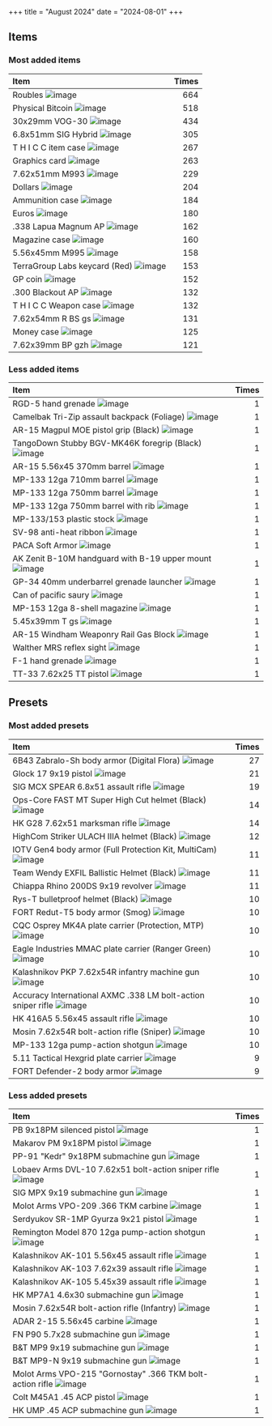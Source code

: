 +++
title = "August 2024"
date = "2024-08-01"
+++

## Items

### Most added items

| Item  | Times |
|:------|------:|
Roubles ![image](https://assets.tarkov.dev/5449016a4bdc2d6f028b456f-512.webp)|664
Physical Bitcoin ![image](https://assets.tarkov.dev/59faff1d86f7746c51718c9c-512.webp)|518
30x29mm VOG-30 ![image](https://assets.tarkov.dev/5d70e500a4b9364de70d38ce-512.webp)|434
6.8x51mm SIG Hybrid ![image](https://assets.tarkov.dev/6529243824cbe3c74a05e5c1-512.webp)|305
T H I C C item case ![image](https://assets.tarkov.dev/5c0a840b86f7742ffa4f2482-512.webp)|267
Graphics card ![image](https://assets.tarkov.dev/57347ca924597744596b4e71-512.webp)|263
7.62x51mm M993 ![image](https://assets.tarkov.dev/5efb0c1bd79ff02a1f5e68d9-512.webp)|229
Dollars ![image](https://assets.tarkov.dev/5696686a4bdc2da3298b456a-512.webp)|204
Ammunition case ![image](https://assets.tarkov.dev/5aafbde786f774389d0cbc0f-512.webp)|184
Euros ![image](https://assets.tarkov.dev/569668774bdc2da2298b4568-512.webp)|180
.338 Lapua Magnum AP ![image](https://assets.tarkov.dev/5fc382a9d724d907e2077dab-512.webp)|162
Magazine case ![image](https://assets.tarkov.dev/5c127c4486f7745625356c13-512.webp)|160
5.56x45mm M995 ![image](https://assets.tarkov.dev/59e690b686f7746c9f75e848-512.webp)|158
TerraGroup Labs keycard (Red) ![image](https://assets.tarkov.dev/5c1d0efb86f7744baf2e7b7b-512.webp)|153
GP coin ![image](https://assets.tarkov.dev/5d235b4d86f7742e017bc88a-512.webp)|152
.300 Blackout AP ![image](https://assets.tarkov.dev/5fd20ff893a8961fc660a954-512.webp)|132
T H I C C Weapon case ![image](https://assets.tarkov.dev/5b6d9ce188a4501afc1b2b25-512.webp)|132
7.62x54mm R BS gs ![image](https://assets.tarkov.dev/5e023d48186a883be655e551-512.webp)|131
Money case ![image](https://assets.tarkov.dev/59fb016586f7746d0d4b423a-512.webp)|125
7.62x39mm BP gzh ![image](https://assets.tarkov.dev/59e0d99486f7744a32234762-512.webp)|121

### Less added items

| Item  | Times |
|:------|------:|
RGD-5 hand grenade ![image](https://assets.tarkov.dev/5448be9a4bdc2dfd2f8b456a-512.webp)|1
Camelbak Tri-Zip assault backpack (Foliage) ![image](https://assets.tarkov.dev/545cdae64bdc2d39198b4568-512.webp)|1
AR-15 Magpul MOE pistol grip (Black) ![image](https://assets.tarkov.dev/55802f5d4bdc2dac148b458f-512.webp)|1
TangoDown Stubby BGV-MK46K foregrip (Black) ![image](https://assets.tarkov.dev/558032614bdc2de7118b4585-512.webp)|1
AR-15 5.56x45 370mm barrel ![image](https://assets.tarkov.dev/55d3632e4bdc2d972f8b4569-512.webp)|1
MP-133 12ga 710mm barrel ![image](https://assets.tarkov.dev/5608373c4bdc2dc8488b4570-512.webp)|1
MP-133 12ga 750mm barrel ![image](https://assets.tarkov.dev/560837824bdc2d57468b4568-512.webp)|1
MP-133 12ga 750mm barrel with rib ![image](https://assets.tarkov.dev/5608379a4bdc2d26448b4569-512.webp)|1
MP-133/153 plastic stock ![image](https://assets.tarkov.dev/56083be64bdc2d20478b456f-512.webp)|1
SV-98 anti-heat ribbon ![image](https://assets.tarkov.dev/56083eab4bdc2d26448b456a-512.webp)|1
PACA Soft Armor ![image](https://assets.tarkov.dev/5648a7494bdc2d9d488b4583-512.webp)|1
AK Zenit B-10M handguard with B-19 upper mount ![image](https://assets.tarkov.dev/5648b4534bdc2d3d1c8b4580-512.webp)|1
GP-34 40mm underbarrel grenade launcher ![image](https://assets.tarkov.dev/5648b62b4bdc2d9d488b4585-512.webp)|1
Can of pacific saury ![image](https://assets.tarkov.dev/5673de654bdc2d180f8b456d-512.webp)|1
MP-153 12ga 8-shell magazine ![image](https://assets.tarkov.dev/56deeefcd2720bc8328b4568-512.webp)|1
5.45x39mm T gs ![image](https://assets.tarkov.dev/56dff4a2d2720bbd668b456a-512.webp)|1
AR-15 Windham Weaponry Rail Gas Block ![image](https://assets.tarkov.dev/56ea8d2fd2720b7c698b4570-512.webp)|1
Walther MRS reflex sight ![image](https://assets.tarkov.dev/570fd721d2720bc5458b4596-512.webp)|1
F-1 hand grenade ![image](https://assets.tarkov.dev/5710c24ad2720bc3458b45a3-512.webp)|1
TT-33 7.62x25 TT pistol ![image](https://assets.tarkov.dev/571a12c42459771f627b58a0-512.webp)|1

## Presets

### Most added presets

| Item  | Times |
|:------|------:|
6B43 Zabralo-Sh body armor (Digital Flora) ![image](https://assets.tarkov.dev/65766adc234b9f6e050a431a-512.webp)|27
Glock 17 9x19 pistol ![image](https://assets.tarkov.dev/5a88acfb86f77457fd2c0d8f-512.webp)|21
SIG MCX SPEAR 6.8x51 assault rifle ![image](https://assets.tarkov.dev/657eb3773271d8578610fe28-512.webp)|19
Ops-Core FAST MT Super High Cut helmet (Black) ![image](https://assets.tarkov.dev/657fa7c0e65c0122b70ffdb0-512.webp)|14
HK G28 7.62x51 marksman rifle ![image](https://assets.tarkov.dev/6193e590069d61205d490dd8-512.webp)|14
HighCom Striker ULACH IIIA helmet (Black) ![image](https://assets.tarkov.dev/657120b36fe59548840cb542-512.webp)|12
IOTV Gen4 body armor (Full Protection Kit, MultiCam) ![image](https://assets.tarkov.dev/65766910303700411c0242da-512.webp)|11
Team Wendy EXFIL Ballistic Helmet (Black) ![image](https://assets.tarkov.dev/6571200b6fe59548840cb53a-512.webp)|11
Chiappa Rhino 200DS 9x19 revolver ![image](https://assets.tarkov.dev/624d7b2881a57812413b7954-512.webp)|11
Rys-T bulletproof helmet (Black) ![image](https://assets.tarkov.dev/657bc861b588f345450a6d76-512.webp)|10
FORT Redut-T5 body armor (Smog) ![image](https://assets.tarkov.dev/657669c186f11bca4106d3a5-512.webp)|10
CQC Osprey MK4A plate carrier (Protection, MTP) ![image](https://assets.tarkov.dev/657664ae303700411c02428c-512.webp)|10
Eagle Industries MMAC plate carrier (Ranger Green) ![image](https://assets.tarkov.dev/657660eb86f11bca4106d34f-512.webp)|10
Kalashnikov PKP 7.62x54R infantry machine gun ![image](https://assets.tarkov.dev/64cf7b2d033b747d625b7666-512.webp)|10
Accuracy International AXMC .338 LM bolt-action sniper rifle ![image](https://assets.tarkov.dev/62973e474bb5ab23071c2a70-512.webp)|10
HK 416A5 5.56x45 assault rifle ![image](https://assets.tarkov.dev/5c0d1e9386f77440120288b7-512.webp)|10
Mosin 7.62x54R bolt-action rifle (Sniper) ![image](https://assets.tarkov.dev/5b8683a486f77467f2423114-512.webp)|10
MP-133 12ga pump-action shotgun ![image](https://assets.tarkov.dev/584148f2245977598f1ad387-512.webp)|10
5.11 Tactical Hexgrid plate carrier ![image](https://assets.tarkov.dev/6576676d86f11bca4106d37b-512.webp)|9
FORT Defender-2 body armor ![image](https://assets.tarkov.dev/657663ff303700411c024278-512.webp)|9

### Less added presets

| Item  | Times |
|:------|------:|
PB 9x18PM silenced pistol ![image](https://assets.tarkov.dev/584149452459775992479702-512.webp)|1
Makarov PM 9x18PM pistol ![image](https://assets.tarkov.dev/58414967245977598f1ad391-512.webp)|1
PP-91 "Kedr" 9x18PM submachine gun ![image](https://assets.tarkov.dev/584149c42459775a77263510-512.webp)|1
Lobaev Arms DVL-10 7.62x51 bolt-action sniper rifle ![image](https://assets.tarkov.dev/58dffc5d86f77407c744a847-512.webp)|1
SIG MPX 9x19 submachine gun ![image](https://assets.tarkov.dev/58dffca786f774083a256ab1-512.webp)|1
Molot Arms VPO-209 .366 TKM carbine ![image](https://assets.tarkov.dev/59ef247086f77439967a900a-512.webp)|1
Serdyukov SR-1MP Gyurza 9x21 pistol ![image](https://assets.tarkov.dev/5a327f6386f77479010da870-512.webp)|1
Remington Model 870 12ga pump-action shotgun ![image](https://assets.tarkov.dev/5ac4ad7586f7747d14551da3-512.webp)|1
Kalashnikov AK-101 5.56x45 assault rifle ![image](https://assets.tarkov.dev/5acf7dd986f774486e1281bf-512.webp)|1
Kalashnikov AK-103 7.62x39 assault rifle ![image](https://assets.tarkov.dev/5acf7e2b86f7740874790e20-512.webp)|1
Kalashnikov AK-105 5.45x39 assault rifle ![image](https://assets.tarkov.dev/5acf7e7986f774401e19c3a0-512.webp)|1
HK MP7A1 4.6x30 submachine gun ![image](https://assets.tarkov.dev/5bd056fa86f7743aba7658cd-512.webp)|1
Mosin 7.62x54R bolt-action rifle (Infantry) ![image](https://assets.tarkov.dev/5c0c1e7486f7744dba7a289b-512.webp)|1
ADAR 2-15 5.56x45 carbine ![image](https://assets.tarkov.dev/5c10fcb186f774533e5529ab-512.webp)|1
FN P90 5.7x28 submachine gun ![image](https://assets.tarkov.dev/5d23376786f77459bb77d838-512.webp)|1
B&T MP9 9x19 submachine gun ![image](https://assets.tarkov.dev/5e0340ab86f7745bb7339235-512.webp)|1
B&T MP9-N 9x19 submachine gun ![image](https://assets.tarkov.dev/5e03410186f77469041348ea-512.webp)|1
Molot Arms VPO-215 "Gornostay" .366 TKM bolt-action rifle ![image](https://assets.tarkov.dev/5e0359bd86f7746b243db876-512.webp)|1
Colt M45A1 .45 ACP pistol ![image](https://assets.tarkov.dev/5f6762e964af6a2aa319deeb-512.webp)|1
HK UMP .45 ACP submachine gun ![image](https://assets.tarkov.dev/5fd2517dbdd50d684f73a474-512.webp)|1

